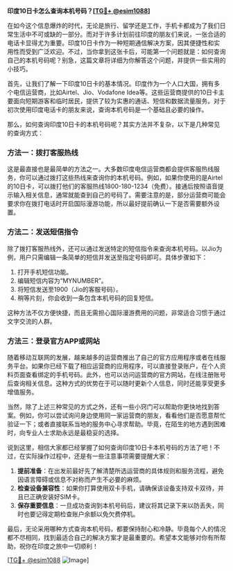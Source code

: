**印度10日卡怎么查询本机号码？[[TG💪+ @esim1088](https://t.me/s/esim1088)]**

在如今这个信息爆炸的时代，无论是旅行、留学还是工作，手机卡都成为了我们日常生活中不可或缺的一部分。而对于许多计划前往印度的朋友们来说，一张合适的电话卡显得尤为重要。印度10日卡作为一种短期通信解决方案，因其便捷性和实用性而受到广泛欢迎。不过，当你拿到这张卡后，可能第一个问题就是：如何查询自己的本机号码呢？别急，这篇文章将详细为你解答这个问题，并提供一些实用的小技巧。

首先，让我们了解一下印度10日卡的基本情况。印度作为一个人口大国，拥有多个电信运营商，比如Airtel、Jio、Vodafone Idea等。这些运营商提供的10日卡主要面向短期游客和临时居民，提供了较为实惠的通话、短信和数据流量服务。对于初次使用印度电话卡的朋友来说，查询本机号码是一个基础且必要的操作。

那么，如何查询印度10日卡的本机号码呢？其实方法并不复杂，以下是几种常见的查询方式：

### 方法一：拨打客服热线
这是最直接也是最简单的方法之一。大多数印度电信运营商都会提供客服热线服务，你可以通过拨打这些热线来查询你的本机号码。例如，如果你使用的是Airtel的10日卡，可以拨打他们的客服热线1800-180-1234（免费）。接通后按照语音提示输入相关信息，通常就能查到自己的号码了。需要注意的是，部分运营商可能会要求你在拨打电话时开启国际漫游功能，所以最好提前确认一下是否需要额外设置。

### 方法二：发送短信指令
除了拨打客服热线外，还可以通过发送特定的短信指令来查询本机号码。以Jio为例，用户只需编辑一条简单的短信并发送至指定号码即可。具体步骤如下：
1. 打开手机短信功能。
2. 编辑短信内容为“MYNUMBER”。
3. 将短信发送至1900（Jio的客服号码）。
4. 稍等片刻，你会收到一条包含本机号码的回复短信。

这种方法不仅方便快捷，而且无需担心国际漫游费用的问题，非常适合习惯于通过文字交流的人群。

### 方法三：登录官方APP或网站
随着移动互联网的发展，越来越多的运营商推出了自己的官方应用程序或者在线服务平台。如果你已经下载了相应运营商的应用程序，可以直接登录账户，在个人资料页面查看绑定的手机号码。此外，也可以访问运营商的官方网站，在线注册账号后查询相关信息。这种方式的优势在于可以随时更新个人信息，同时还能享受更多增值服务。

当然，除了上述三种常见的方式之外，还有一些小窍门可以帮助你更快地找到答案。例如，你可以尝试询问身边使用同一家运营商的朋友，看看他们是否愿意帮忙验证一下；或者直接联系当地的服务中心寻求帮助。毕竟，在陌生的地方遇到困难时，向专业人士求助永远是最稳妥的选择。

说到这里，相信大家都已经掌握了如何查询印度10日卡本机号码的方法了吧！不过，在实际操作过程中，还是有一些注意事项需要提醒大家：

1. **提前准备**：在出发前最好先了解清楚所选运营商的具体规则和服务流程，避免因语言障碍或信息不对称而产生不必要的麻烦。
2. **检查设备兼容性**：如果你打算使用双卡手机，请确保该设备支持双卡双待，并且已正确安装好SIM卡。
3. **保存重要信息**：一旦成功查询到本机号码后，建议将其记录下来以防丢失，同时也要记得定期检查账户余额以免欠费停机。

最后，无论采用哪种方式查询本机号码，都要保持耐心和冷静。毕竟每个人的情况都不尽相同，找到最适合自己的解决方案才是最重要的。希望本文能够对你有所帮助，祝你在印度之旅中一切顺利！

[[TG💪+ @esim1088](https://t.me/s/esim1088) ![Image](https://i.postimg.cc/4NQfJmqS/Snipaste-2025-05-13-00-14-12.png)]